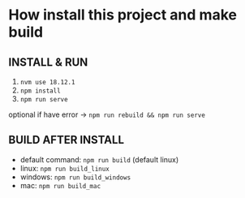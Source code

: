 # How install this project and make build

## INSTALL & RUN
1. `nvm use 18.12.1`
2. `npm install`
3. `npm run serve`

optional if have error -> ``` npm run rebuild && npm run serve ```

## BUILD AFTER INSTALL
- default command: ` npm run build ` (default linux)
- linux: `npm run build_linux`
- windows: `npm run build_windows`
- mac: `npm run build_mac`
